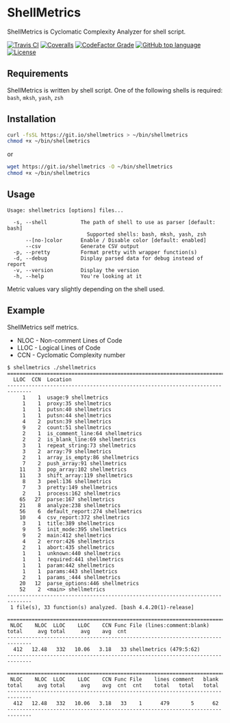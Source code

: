 # ShellMetrics

ShellMetrics is Cyclomatic Complexity Analyzer for shell script.

[![Travis CI](https://img.shields.io/travis/com/shellspec/shellmetrics/master.svg)](https://travis-ci.com/shellspec/shellmetrics)
[![Coveralls](https://img.shields.io/coveralls/github/shellspec/shellmetrics.svg)](https://coveralls.io/github/shellspec/shellmetrics?branch=master)
[![CodeFactor Grade](https://img.shields.io/codefactor/grade/github/shellspec/shellmetrics)](https://www.codefactor.io/repository/github/shellspec/shellmetrics)
[![GitHub top language](https://img.shields.io/github/languages/top/shellspec/shellmetrics.svg)](https://github.com/shellspec/shellmetrics/search?l=Shell)
[![License](https://img.shields.io/github/license/shellspec/shellmetrics.svg)](https://github.com/shellspec/shellmetrics/blob/master/LICENSE)

## Requirements

ShellMetrics is written by shell script.
One of the following shells is required: `bash`, `mksh`, `yash`, `zsh`

## Installation

```sh
curl -fsSL https://git.io/shellmetrics > ~/bin/shellmetrics
chmod +x ~/bin/shellmetrics
```

or

```sh
wget https://git.io/shellmetrics -O ~/bin/shellmetrics
chmod +x ~/bin/shellmetrics
```

## Usage

```
Usage: shellmetrics [options] files...

  -s, --shell           The path of shell to use as parser [default: bash]
                          Supported shells: bash, mksh, yash, zsh
      --[no-]color      Enable / Disable color [default: enabled]
      --csv             Generate CSV output
  -p, --pretty          Format pretty with wrapper function(s)
  -d, --debug           Display parsed data for debug instead of report
  -v, --version         Display the version
  -h, --help            You're looking at it
```

Metric values vary slightly depending on the shell used.

## Example

ShellMetrics self metrics.

- NLOC - Non-comment Lines of Code
- LLOC - Logical Lines of Code
- CCN - Cyclomatic Complexity number

```console
$ shellmetrics ./shellmetrics
==============================================================================
  LLOC  CCN  Location
------------------------------------------------------------------------------
     1    1  usage:9 shellmetrics
     1    1  proxy:35 shellmetrics
     1    1  putsn:40 shellmetrics
     1    1  putsn:44 shellmetrics
     4    2  putsn:39 shellmetrics
     9    2  count:51 shellmetrics
     2    1  is_comment_line:64 shellmetrics
     2    2  is_blank_line:69 shellmetrics
     3    1  repeat_string:73 shellmetrics
     3    2  array:79 shellmetrics
     2    1  array_is_empty:86 shellmetrics
     7    2  push_array:91 shellmetrics
    11    3  pop_array:102 shellmetrics
    11    3  shift_array:119 shellmetrics
     8    3  peel:136 shellmetrics
     7    3  pretty:149 shellmetrics
     2    1  process:162 shellmetrics
    65   27  parse:167 shellmetrics
    21    8  analyze:238 shellmetrics
    56    6  default_report:274 shellmetrics
    10    4  csv_report:372 shellmetrics
     3    1  title:389 shellmetrics
     9    5  init_mode:395 shellmetrics
     9    2  main:412 shellmetrics
     4    2  error:426 shellmetrics
     2    1  abort:435 shellmetrics
     1    1  unknown:440 shellmetrics
     1    1  required:441 shellmetrics
     1    1  param:442 shellmetrics
     1    1  params:443 shellmetrics
     2    1  params_:444 shellmetrics
    20   12  parse_options:446 shellmetrics
    52    2  <main> shellmetrics
------------------------------------------------------------------------------
 1 file(s), 33 function(s) analyzed. [bash 4.4.20(1)-release]

==============================================================================
 NLOC    NLOC  LLOC    LLOC    CCN Func File (lines:comment:blank)
total     avg total     avg    avg  cnt
------------------------------------------------------------------------------
  412   12.48   332   10.06   3.18   33 shellmetrics (479:5:62)
------------------------------------------------------------------------------

==============================================================================
 NLOC    NLOC  LLOC    LLOC    CCN Func File    lines comment   blank
total     avg total     avg    avg  cnt  cnt    total   total   total
------------------------------------------------------------------------------
  412   12.48   332   10.06   3.18   33    1      479       5      62
------------------------------------------------------------------------------
```
